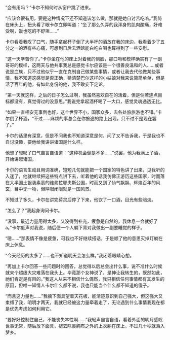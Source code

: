 “会有用吗？”卡尔不知何时从窗户跳了进来。

“应该会很有用，要是这种情况下还不知道该怎么做，那就是她自讨苦吃咯。”我倚在床头上，扭头看了眼卡尔立即叫道：“坐了那么久弄的我浑身的肌肉酸痛，好难受啊，饭也吃的不舒坦……”

卡尔看着我叹了口气，随手拿起杯子倒了大半杯的酒放在我的床边，我看着少了五分之一的酒有些心痛，可想到日后去酒馆能白吃白喝也算得到了一些安慰。

“这一天辛苦你了。”卡尔坐在他的床上对着我的侧脸，那口吻和模样确实有了一副哥哥的模样，这两天与他共事我总是感觉卡尔应该是一个很善良温和的人……或者说是血族，只不过他似乎一直在克制自己做某些事情，或者让我去代他做某些事情，我不知道这感觉是否正确，猜清楚巴尔这样的小姑娘对我来说简简单单，但是活了百年的他，有如此身份的他，我不敢妄下定论。

“第一天就这样，之后的日子怎么过啊，我虽然喜欢自在的活着，但是倘若连点目标都没有，真觉得过的没意思。”我说完拿起酒杯喝了一大口，感觉灵魂通透无比。

“如果一直相安无事倒也好，这个世界不小，国家众多，去各处旅旅游也不错。”卡尔倒了杯酒，“不过……麻烦的事总会在你旅途的路上出现，只不过不是现在罢了。”

卡尔的话里有深意，但是不问我也不知道深意是何，问了又不告诉我，于是我也不自讨没趣，要他给我讲讲诸国是什么样。

他想了想叹了口气自言自语道：“这种机会倒是不多……”说罢，他为我满上了酒，开始讲起诸国。

卡尔的语言生动且用词准确，短短几句就能把一个国家的特色讲了出来，见我听的入迷了，他就继续把这些特点讲下去，听着他的话我仿佛正游历这些国家，时而落在大半国土银装素裹的维弗拉耶夫斯公国，时而又到了仙气飘飘、辉煌百年的风玄，目中无一物，但睁眼闭眼就是一国风景。

不知过了多久，卡尔在讲完荷灵后停了下来，他饮了一口酒，目光有些暗淡。

“怎么了？”我起身询问卡尔。

“没事，最近力量用得太多，又没得到补充，疲惫是自然的，我休息一会就好了a。”卡尔低声对我说，随后便一个人躺下背对我做出一副要睡觉的样子。

“嗯……”那表情不像是疲惫，可我也不好继续搭话，于是顺了他的意思灭掉灯躺在床上休息。

“今天经历的太多了……也不知道明天会怎么样。”我闭着眼睛心想。

“再加上卡尔回答一些问题时的回答，总觉得以后总会出什么事，说不准什么时候就来个超级大灾难落在我头上。毕竟那个女神说了，是神让我转生的，既然如此，祂们肯定是有目的。”我这人从来不相信什么偶然，我只相信任何事情都有其发生的原因，但唯一知情人卡尔什么都不说，我也只能当个什么都不知道的傻子。

“而且这力量也……”我摘下面具望着天花板，能清楚意识到自己强大，但这强大又束缚了我，明明才两天，我就已经被这力量牵着走了，无论遇到什么事情我现在都是优先考虑如何利用它。

“要好好控制住自己，不能丧失本性啊……”我轻声自言自语，看着外面的明月感叹世事无常，随后放下面具，褪去除裹胸布之外的上衣躺在床上，不过几十秒就落入梦乡。
